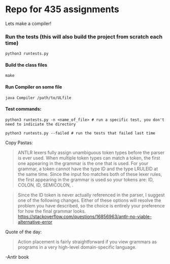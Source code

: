 # Repo for 435 assignments

Lets make a compiler!

### Run the tests  (this will also build the project from scratch each time)

`python3 runtests.py`

#### Build the class files

`make`

#### Run Compiler on some file

`java Compiler /path/to/ULfile`

#### Test commands:

`python3 runtests.py -n <name_of_file> # run a specific test, you don't need to indiciate the directory`

`python3 runtests.py --failed # run the tests that failed last time`


Copy Pastas:

>ANTLR lexers fully assign unambiguous token types before the parser is ever used. When multiple token types can match a token, the first one appearing in the grammar is the one that is used. For your grammar, a token cannot have the type ID and the type LRULEID at the same time. Since the input foo matches both of these lexer rules, the first appearing in the grammar is used so your tokens are: ID, COLON, ID, SEMICOLON, <EOF>.

>Since the ID token is never actually referenced in the parser, I suggest one of the following changes. Either of these options will resolve the problem you have described, so the choice is entirely your preference for how the final grammar looks.
https://stackoverflow.com/questions/16856963/antlr-no-viable-alternative-error

Quote of the day:
>Action placement is fairly straightforward if you view grammars as programs in a very high-level domain-specific language.

-Antlr book
